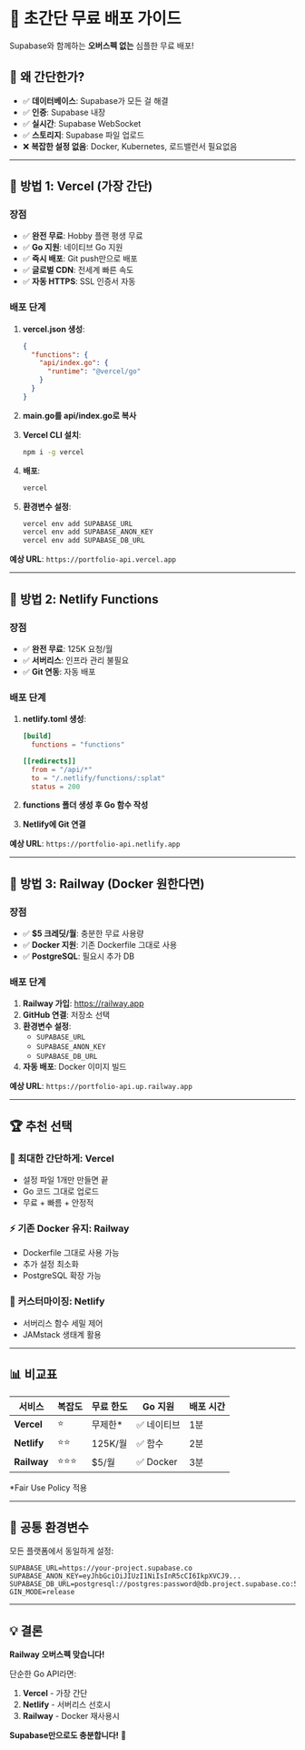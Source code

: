 # 🚀 **초간단 무료 배포 가이드**

Supabase와 함께하는 **오버스펙 없는** 심플한 무료 배포!

## 🎯 **왜 간단한가?**

- ✅ **데이터베이스**: Supabase가 모든 걸 해결
- ✅ **인증**: Supabase 내장
- ✅ **실시간**: Supabase WebSocket
- ✅ **스토리지**: Supabase 파일 업로드
- ❌ **복잡한 설정 없음**: Docker, Kubernetes, 로드밸런서 필요없음

---

## 🥇 **방법 1: Vercel (가장 간단)**

### 장점
- ✅ **완전 무료**: Hobby 플랜 평생 무료
- ✅ **Go 지원**: 네이티브 Go 지원
- ✅ **즉시 배포**: Git push만으로 배포
- ✅ **글로벌 CDN**: 전세계 빠른 속도
- ✅ **자동 HTTPS**: SSL 인증서 자동

### 배포 단계
1. **vercel.json 생성**:
   ```json
   {
     "functions": {
       "api/index.go": {
         "runtime": "@vercel/go"
       }
     }
   }
   ```

2. **main.go를 api/index.go로 복사**

3. **Vercel CLI 설치**:
   ```bash
   npm i -g vercel
   ```

4. **배포**:
   ```bash
   vercel
   ```

5. **환경변수 설정**:
   ```bash
   vercel env add SUPABASE_URL
   vercel env add SUPABASE_ANON_KEY
   vercel env add SUPABASE_DB_URL
   ```

**예상 URL**: `https://portfolio-api.vercel.app`

---

## 🥈 **방법 2: Netlify Functions**

### 장점
- ✅ **완전 무료**: 125K 요청/월
- ✅ **서버리스**: 인프라 관리 불필요
- ✅ **Git 연동**: 자동 배포

### 배포 단계
1. **netlify.toml 생성**:
   ```toml
   [build]
     functions = "functions"

   [[redirects]]
     from = "/api/*"
     to = "/.netlify/functions/:splat"
     status = 200
   ```

2. **functions 폴더 생성 후 Go 함수 작성**

3. **Netlify에 Git 연결**

**예상 URL**: `https://portfolio-api.netlify.app`

---

## 🥉 **방법 3: Railway (Docker 원한다면)**

### 장점
- ✅ **$5 크레딧/월**: 충분한 무료 사용량
- ✅ **Docker 지원**: 기존 Dockerfile 그대로 사용
- ✅ **PostgreSQL**: 필요시 추가 DB

### 배포 단계
1. **Railway 가입**: https://railway.app
2. **GitHub 연결**: 저장소 선택
3. **환경변수 설정**:
   - `SUPABASE_URL`
   - `SUPABASE_ANON_KEY`
   - `SUPABASE_DB_URL`
4. **자동 배포**: Docker 이미지 빌드

**예상 URL**: `https://portfolio-api.up.railway.app`

---

## 🏆 **추천 선택**

### 🎯 **최대한 간단하게**: Vercel
- 설정 파일 1개만 만들면 끝
- Go 코드 그대로 업로드
- 무료 + 빠름 + 안정적

### ⚡ **기존 Docker 유지**: Railway
- Dockerfile 그대로 사용 가능
- 추가 설정 최소화
- PostgreSQL 확장 가능

### 🔧 **커스터마이징**: Netlify
- 서버리스 함수 세밀 제어
- JAMstack 생태계 활용

---

## 📊 **비교표**

| 서비스 | 복잡도 | 무료 한도 | Go 지원 | 배포 시간 |
|--------|-------|----------|---------|----------|
| **Vercel** | ⭐ | 무제한* | ✅ 네이티브 | 1분 |
| **Netlify** | ⭐⭐ | 125K/월 | ✅ 함수 | 2분 |
| **Railway** | ⭐⭐⭐ | $5/월 | ✅ Docker | 3분 |

*Fair Use Policy 적용

---

## 🔧 **공통 환경변수**

모든 플랫폼에서 동일하게 설정:

```env
SUPABASE_URL=https://your-project.supabase.co
SUPABASE_ANON_KEY=eyJhbGciOiJIUzI1NiIsInR5cCI6IkpXVCJ9...
SUPABASE_DB_URL=postgresql://postgres:password@db.project.supabase.co:5432/postgres
GIN_MODE=release
```

---

## 💡 **결론**

**Railway 오버스펙 맞습니다!**

단순한 Go API라면:
1. **Vercel** - 가장 간단
2. **Netlify** - 서버리스 선호시
3. **Railway** - Docker 재사용시

**Supabase만으로도 충분합니다!** 🎉